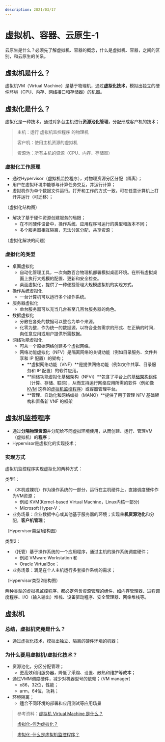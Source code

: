 ```yaml
---
description: 2021/03/17
---
```


# 虚拟机、容器、云原生-1

云原生是什么？必须先了解虚拟机、容器的概念，什么是虚拟机、容器，之间的区别，和云原生的关系。

## 虚拟机是什么？

虚拟机VM（Virtual Machine）是基于物理机，通过**虚拟化技术**，模拟出独立的硬件环境（CPU、内存、网络接口和存储器）的机器。

## 虚拟化是什么？

虚拟化是一种技术。通过对多台主机进行**资源池化管理**，分配形成客户机的技术；

> 主机：运行 虚拟机监控程序 的物理机
>
> 客户机：使用主机资源的虚拟机
>
> 资源池：所有主机的资源（CPU、内存、存储器）

### 虚拟化工作原理

* 通过Hypervisor（虚拟机监控程序），对物理资源分区分配（隔离）；
* 用户在虚拟环境中能够与计算任务交互，并运行计算；
* 虚拟机作为单个数据文件运行。打开和工作的方式一致，可在任意计算机上打开并运行（可迁移）；

（虚拟化结构图）

* 解决了基于硬件资源创建服务的局限；
  * 在不同硬件设备中，操作系统、应用程序可运行的类型和版本不同；
  * 多个服务器相互隔离，无法分区分配，共享资源；

（虚拟化解决的问题）

### 虚拟化的类型

* 桌面虚拟化
  * 自动化管理工具，一次向数百台物理机部署模拟桌面环境。在所有虚拟桌面上执行大规模的配置、更新和安全检查。
  * 桌面虚拟化，提供了一种便捷管理大规模虚拟机的实现方式。
* 操作系统虚拟化
  * 一台计算机可以运行多个操作系统。
* 服务器虚拟化
  * 单台服务器可以充当几台甚至几百台服务器的角色。
* 数据虚拟化
  * 分散在各处的数据可以整合为单个来源。
  * 化零为整，作为统一的数据源，以符合业务需求的形式、在正确的时间，向任意应用或用户提供所需数据。
* 网络功能虚拟化
  * 可从一个原始网络创建多个虚拟网络。
  * 网络功能虚拟化（NFV）是隔离网络的关键功能（例如目录服务、文件共享和 IP 配置）的架构；
    * **虚拟网络功能（VNF）**是提供网络功能（例如文件共享、目录服务和 IP 配置）的软件应用。
    * **网络功能虚拟化基础架构（NFVi）**包含了平台上的[基础架构组件](https://www.redhat.com/zh/topics/cloud-computing/what-is-it-infrastructure)（计算、存储、联网），从而支持运行网络应用所需的软件（例如像 [KVM](https://www.redhat.com/zh/topics/virtualization/what-is-KVM) 这样的[虚拟机监控程序](https://www.redhat.com/zh/topics/virtualization/what-is-a-hypervisor)）或容器管理平台。
    * **管理、自动化和网络编排（MANO）**提供了用于管理 NFV 基础架构和置备新 VNF 的框架

## 虚拟机监控程序

* 通过**分隔物理资源**并分配给不同虚拟环境使用，从而创建、运行、管理VM（虚拟机）的**程序**；
* Hypervisor是虚拟化的实现技术；

### 实现方式

虚拟机监控程序实现虚拟化的两种方式：

类型1：

* （本机或裸机）作为操作系统的一部分，运行在主机硬件上，直接调度硬件作为VM资源；
  * 例如 KVM\(Kernel-based Virtual Machine，Linux内核一部分\)
  * Microsoft Hyper-V；
* 业务场景：企业数据中心或其他基于服务器的环境；实现**主机资源池化**和分配，**客户机管理**；

（Hypervisor类型1结构图）

类型2：

* （托管）基于操作系统的一个应用程序，通过主机的操作系统调度硬件；
  * 例如 VMware Workstation 和 
  * Oracle VirtualBox；
* 业务场景：满足在个人主机运行多套操作系统的需求；

（Hypervisor类型2结构图）

两种类型的虚拟机监控程序，都必定包含资源管理的组件，如内存管理器、进程调度程序、I/O（输入输出）堆栈、设备驱动程序、安全管理器、网络堆栈等。

## 虚拟机

### 总结，虚拟机究竟是什么？

* 通过虚拟化技术，模拟出独立、隔离的硬件环境的机器；

### 为什么要用虚拟机/虚拟化技术？

* 资源池化，分区分配管理；
  * 更高效利用服务器，降低了采购、设置、散热和维护等成本；
* 通过VMM调度硬件，减少对机器型号的依赖；（VM manager） 
  * x86，32位，性能；
  * arm，64位，功耗；
* 环境隔离；
  * 适合不同环境的部署和应用测试等应用场景



> 参考资料：[虚拟机 Virtual Machine 是什么？](https://www.redhat.com/zh/topics/virtualization/what-is-a-virtual-machine)
>
> [虚拟化-何为虚拟化？](https://www.redhat.com/zh/topics/virtualization/what-is-virtualization)

> [虚拟化-什么是虚拟机监控程序？](https://www.redhat.com/zh/topics/virtualization/what-is-a-hypervisor)



